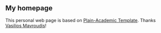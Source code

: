 ## My homepage

This personal web page is based on [Plain-Academic Template](https://github.com/mavroudisv/plain-academic). Thanks [Vasilios Mavroudis](https://mavroud.is/)!
